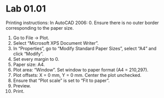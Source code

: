 # Lab 01.01
Printing instructions:
In AutoCAD 2006:
0. Ensure there is no outer border corresponding to the paper size.
1. Go to File → Plot.
2. Select “Microsoft XPS Document Writer”.
3. In “Properties”, go to “Modify Standard Paper Sizes”, select “A4” and click “Modify”.
4. Set every margin to 0.
5. Paper size: A4.
6. Plot area: “Window”. Set window to paper format (A4 = 210,297).
7. Plot offsets: X = 0 mm, Y = 0 mm. Center the plot unchecked.
8. Ensure that “Plot scale” is set to “Fit to paper”.
9. Preview.
10. Print.
